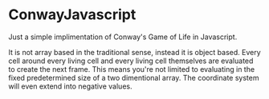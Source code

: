 # ConwayJavascript
 
Just a simple implimentation of Conway's Game of Life in Javascript.

It is not array based in the traditional sense, instead it is object based. Every cell around every living cell and every living cell themselves are evaluated to create the next frame. This means you're not limited to evaluating in the fixed predetermined size of a two dimentional array. The coordinate system will even extend into negative values.